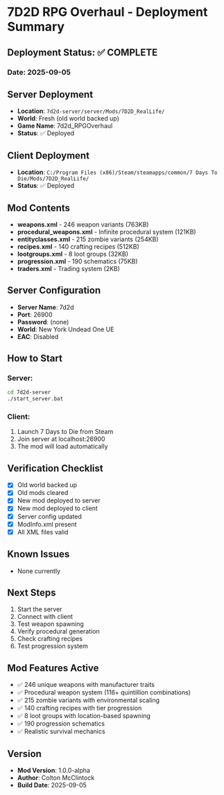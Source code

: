 # 7D2D RPG Overhaul - Deployment Summary

## Deployment Status: ✅ COMPLETE

### Date: 2025-09-05

## Server Deployment
- **Location**: `7d2d-server/server/Mods/7D2D_RealLife/`
- **World**: Fresh (old world backed up)
- **Game Name**: 7d2d_RPGOverhaul
- **Status**: ✅ Deployed

## Client Deployment  
- **Location**: `C:/Program Files (x86)/Steam/steamapps/common/7 Days To Die/Mods/7D2D_RealLife/`
- **Status**: ✅ Deployed

## Mod Contents
- **weapons.xml** - 246 weapon variants (763KB)
- **procedural_weapons.xml** - Infinite procedural system (121KB)
- **entityclasses.xml** - 215 zombie variants (254KB)
- **recipes.xml** - 140 crafting recipes (512KB)
- **lootgroups.xml** - 8 loot groups (32KB)
- **progression.xml** - 190 schematics (75KB)
- **traders.xml** - Trading system (2KB)

## Server Configuration
- **Server Name**: 7d2d
- **Port**: 26900
- **Password**: (none)
- **World**: New York Undead One UE
- **EAC**: Disabled

## How to Start

### Server:
```bash
cd 7d2d-server
./start_server.bat
```

### Client:
1. Launch 7 Days to Die from Steam
2. Join server at localhost:26900
3. The mod will load automatically

## Verification Checklist
- [x] Old world backed up
- [x] Old mods cleared
- [x] New mod deployed to server
- [x] New mod deployed to client
- [x] Server config updated
- [x] ModInfo.xml present
- [x] All XML files valid

## Known Issues
- None currently

## Next Steps
1. Start the server
2. Connect with client
3. Test weapon spawning
4. Verify procedural generation
5. Check crafting recipes
6. Test progression system

## Mod Features Active
- ✅ 246 unique weapons with manufacturer traits
- ✅ Procedural weapon system (116+ quintillion combinations)
- ✅ 215 zombie variants with environmental scaling
- ✅ 140 crafting recipes with tier progression
- ✅ 8 loot groups with location-based spawning
- ✅ 190 progression schematics
- ✅ Realistic survival mechanics

## Version
- **Mod Version**: 1.0.0-alpha
- **Author**: Colton McClintock
- **Build Date**: 2025-09-05